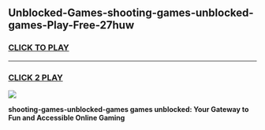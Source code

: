 
## Unblocked-Games-shooting-games-unblocked-games-Play-Free-27huw
<h3>
<a href="https://premium76.site?title=shooting-games-unblocked-games&ref=09A">CLICK TO PLAY</a></h3>
<hr>

<h3>
<a href="https://premium76.site?title=shooting-games-unblocked-games&ref=09A">CLICK 2 PLAY</a>
  
</h3>

<a href="https://premium76.site?title=shooting-games-unblocked-games&ref=09A"><img src="https://clearcache.store/games.png"></a>


**shooting-games-unblocked-games games unblocked: Your Gateway to Fun and Accessible Online Gaming**
